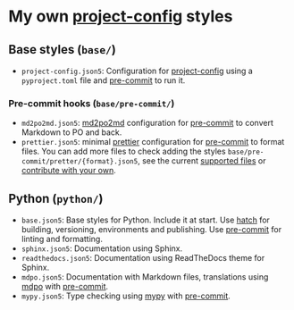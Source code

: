 # My own [project-config] styles

## Base styles (`base/`)

- `project-config.json5`: Configuration for [project-config] using a
  `pyproject.toml` file and [pre-commit] to run it.

### Pre-commit hooks (`base/pre-commit/`)

- `md2po2md.json5`: [md2po2md] configuration for [pre-commit]
  to convert Markdown to PO and back.
- `prettier.json5`: minimal [prettier] configuration for [pre-commit] to
  format files. You can add more files to check adding the styles
  `base/pre-commit/pretter/{format}.json5`, see the current
  [supported files][pre-commit-prettier-formats] or
  [contribute with your own][pull-requests-link].

## Python (`python/`)

- `base.json5`: Base styles for Python. Include it at start. Use [hatch]
  for building, versioning, environments and publishing. Use [pre-commit]
  for linting and formatting.
- `sphinx.json5`: Documentation using Sphinx.
- `readthedocs.json5`: Documentation using ReadTheDocs theme for Sphinx.
- `mdpo.json5`: Documentation with Markdown files, translations using
  [mdpo] with [pre-commit].
- `mypy.json5`: Type checking using [mypy] with [pre-commit].

<!-- External links: -->

[project-config]: https://github.com/mondeja/project-config
[mdpo]: https://mondeja.github.io/mdpo/
[mypy]: https://mypy.readthedocs.io/en/latest/
[pre-commit]: https://pre-commit.com
[md2po2md]: https://mondeja.github.io/mdpo/latest/pre-commit-hooks.html#md2po2md
[prettier]: https://prettier.io
[hatch]: https://hatch.pypa.io/

<!-- Internal links: -->

[pull-requests-link]: https://github.com/mondeja/project-config-styles/pulls
[pre-commit-prettier-formats]: https://github.com/mondeja/project-config-styles/tree/master/base/pre-commit/prettier
